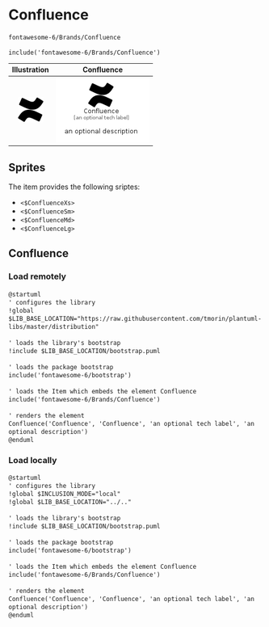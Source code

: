 # Confluence


```text
fontawesome-6/Brands/Confluence
```

```text
include('fontawesome-6/Brands/Confluence')
```



| Illustration | Confluence |
| :---: | :---: |
| ![illustration for Illustration](../../fontawesome-6/Brands/Confluence.png) | ![illustration for Confluence](../../fontawesome-6/Brands/Confluence.Local.png) |



## Sprites
The item provides the following sriptes:

- `<$ConfluenceXs>`
- `<$ConfluenceSm>`
- `<$ConfluenceMd>`
- `<$ConfluenceLg>`





## Confluence

### Load remotely
```plantuml
@startuml
' configures the library
!global $LIB_BASE_LOCATION="https://raw.githubusercontent.com/tmorin/plantuml-libs/master/distribution"

' loads the library's bootstrap
!include $LIB_BASE_LOCATION/bootstrap.puml

' loads the package bootstrap
include('fontawesome-6/bootstrap')

' loads the Item which embeds the element Confluence
include('fontawesome-6/Brands/Confluence')

' renders the element
Confluence('Confluence', 'Confluence', 'an optional tech label', 'an optional description')
@enduml
```

### Load locally
```plantuml
@startuml
' configures the library
!global $INCLUSION_MODE="local"
!global $LIB_BASE_LOCATION="../.."

' loads the library's bootstrap
!include $LIB_BASE_LOCATION/bootstrap.puml

' loads the package bootstrap
include('fontawesome-6/bootstrap')

' loads the Item which embeds the element Confluence
include('fontawesome-6/Brands/Confluence')

' renders the element
Confluence('Confluence', 'Confluence', 'an optional tech label', 'an optional description')
@enduml
```


